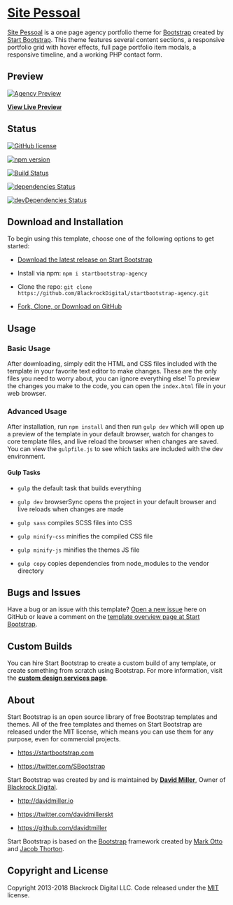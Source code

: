 # [Site Pessoal](https://github.com/crisgit/site/)

  

[Site Pessoal](https://crisgit.github.io/site) is a one page agency portfolio theme for [Bootstrap](http://getbootstrap.com/) created by [Start Bootstrap](http://startbootstrap.com/). This theme features several content sections, a responsive portfolio grid with hover effects, full page portfolio item modals, a responsive timeline, and a working PHP contact form.

  

## Preview

  

[![Agency Preview](https://crisgit.github.io/site/img/header-bg.jpg)](https://crisgit.github.io/site/)

  

**[View Live Preview](https://crisgit.github.io/site)**

  

## Status

  

[![GitHub license](https://img.shields.io/badge/license-MIT-blue.svg)](https://raw.githubusercontent.com/BlackrockDigital/startbootstrap-agency/master/LICENSE)

[![npm version](https://img.shields.io/npm/v/startbootstrap-agency.svg)](https://www.npmjs.com/package/startbootstrap-agency)

[![Build Status](https://travis-ci.org/BlackrockDigital/startbootstrap-agency.svg?branch=master)](https://travis-ci.org/BlackrockDigital/startbootstrap-agency)

[![dependencies Status](https://david-dm.org/BlackrockDigital/startbootstrap-agency/status.svg)](https://david-dm.org/BlackrockDigital/startbootstrap-agency)

[![devDependencies Status](https://david-dm.org/BlackrockDigital/startbootstrap-agency/dev-status.svg)](https://david-dm.org/BlackrockDigital/startbootstrap-agency?type=dev)

  

## Download and Installation

  

To begin using this template, choose one of the following options to get started:

*  [Download the latest release on Start Bootstrap](https://startbootstrap.com/template-overviews/agency/)

* Install via npm: `npm i startbootstrap-agency`

* Clone the repo: `git clone https://github.com/BlackrockDigital/startbootstrap-agency.git`

*  [Fork, Clone, or Download on GitHub](https://github.com/BlackrockDigital/startbootstrap-agency)

  

## Usage

  

### Basic Usage

  

After downloading, simply edit the HTML and CSS files included with the template in your favorite text editor to make changes. These are the only files you need to worry about, you can ignore everything else! To preview the changes you make to the code, you can open the `index.html` file in your web browser.

  

### Advanced Usage

  

After installation, run `npm install` and then run `gulp dev` which will open up a preview of the template in your default browser, watch for changes to core template files, and live reload the browser when changes are saved. You can view the `gulpfile.js` to see which tasks are included with the dev environment.

  

#### Gulp Tasks

  

-  `gulp` the default task that builds everything

-  `gulp dev` browserSync opens the project in your default browser and live reloads when changes are made

-  `gulp sass` compiles SCSS files into CSS

-  `gulp minify-css` minifies the compiled CSS file

-  `gulp minify-js` minifies the themes JS file

-  `gulp copy` copies dependencies from node_modules to the vendor directory

  

## Bugs and Issues

  

Have a bug or an issue with this template? [Open a new issue](https://github.com/BlackrockDigital/startbootstrap-agency/issues) here on GitHub or leave a comment on the [template overview page at Start Bootstrap](http://startbootstrap.com/template-overviews/agency/).

  

## Custom Builds

  

You can hire Start Bootstrap to create a custom build of any template, or create something from scratch using Bootstrap. For more information, visit the **[custom design services page](https://startbootstrap.com/bootstrap-design-services/)**.

  

## About

  

Start Bootstrap is an open source library of free Bootstrap templates and themes. All of the free templates and themes on Start Bootstrap are released under the MIT license, which means you can use them for any purpose, even for commercial projects.

  

* https://startbootstrap.com

* https://twitter.com/SBootstrap

  

Start Bootstrap was created by and is maintained by **[David Miller](http://davidmiller.io/)**, Owner of [Blackrock Digital](http://blackrockdigital.io/).

  

* http://davidmiller.io

* https://twitter.com/davidmillerskt

* https://github.com/davidtmiller

  

Start Bootstrap is based on the [Bootstrap](http://getbootstrap.com/) framework created by [Mark Otto](https://twitter.com/mdo) and [Jacob Thorton](https://twitter.com/fat).

  

## Copyright and License

  

Copyright 2013-2018 Blackrock Digital LLC. Code released under the [MIT](https://github.com/BlackrockDigital/startbootstrap-agency/blob/gh-pages/LICENSE) license.
